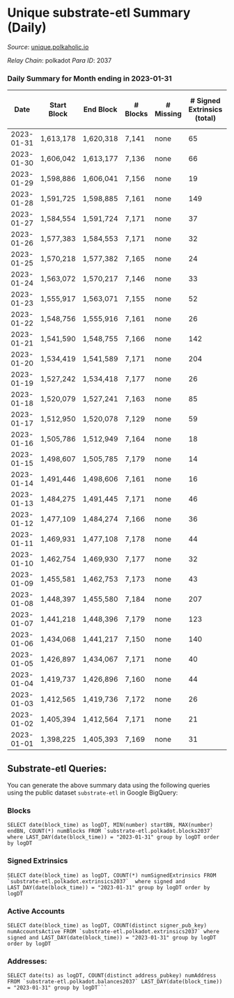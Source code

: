# Unique substrate-etl Summary (Daily)

_Source_: [unique.polkaholic.io](https://unique.polkaholic.io)

*Relay Chain*: polkadot
*Para ID*: 2037



### Daily Summary for Month ending in 2023-01-31


| Date | Start Block | End Block | # Blocks | # Missing | # Signed Extrinsics (total) | # Active Accounts | # Addresses with Balances | # Events | # Transfers | # XCM Transfers In | # XCM Transfers Out |
| ---- | ----------- | --------- | -------- | --------- | --------------------------- | ----------------- | ------------------------- | -------- | ----------- | ------------------ | ------------------- |
| 2023-01-31 | 1,613,178 | 1,620,318 | 7,141 | none  | 65 | 35 | 16,134 | 15,471 | 45  |   |   |
| 2023-01-30 | 1,606,042 | 1,613,177 | 7,136 | none  | 66 | 33 | 16,130 | 15,494 | 41  |   |   |
| 2023-01-29 | 1,598,886 | 1,606,041 | 7,156 | none  | 19 | 15 | 16,119 | 15,267 | 7  |   |   |
| 2023-01-28 | 1,591,725 | 1,598,885 | 7,161 | none  | 149 | 25 | 16,118 | 16,078 | 73  |   |   |
| 2023-01-27 | 1,584,554 | 1,591,724 | 7,171 | none  | 37 | 22 | 16,114 | 15,398 | 21  |   |   |
| 2023-01-26 | 1,577,383 | 1,584,553 | 7,171 | none  | 32 | 17 | 16,113 | 15,375 | 19  |   |   |
| 2023-01-25 | 1,570,218 | 1,577,382 | 7,165 | none  | 24 | 15 | 16,108 | 15,330 | 16  |   |   |
| 2023-01-24 | 1,563,072 | 1,570,217 | 7,146 | none  | 33 | 20 | 16,104 | 15,322 | 23  |   |   |
| 2023-01-23 | 1,555,917 | 1,563,071 | 7,155 | none  | 52 | 24 | 16,101 | 15,449 | 30  |   | 1  |
| 2023-01-22 | 1,548,756 | 1,555,916 | 7,161 | none  | 26 | 15 | 16,092 | 15,316 | 16  |   |   |
| 2023-01-21 | 1,541,590 | 1,548,755 | 7,166 | none  | 142 | 26 | 16,089 | 15,910 | 128  |   |   |
| 2023-01-20 | 1,534,419 | 1,541,589 | 7,171 | none  | 204 | 28 | 16,085 | 16,226 | 193  |   |   |
| 2023-01-19 | 1,527,242 | 1,534,418 | 7,177 | none  | 26 | 12 | 16,084 | 15,349 | 18  |   |   |
| 2023-01-18 | 1,520,079 | 1,527,241 | 7,163 | none  | 85 | 52 | 16,082 | 15,616 | 53  |   |   |
| 2023-01-17 | 1,512,950 | 1,520,078 | 7,129 | none  | 59 | 24 | 16,081 | 15,412 | 41  |   |   |
| 2023-01-16 | 1,505,786 | 1,512,949 | 7,164 | none  | 18 | 8 | 16,080 | 15,282 | 14  |   |   |
| 2023-01-15 | 1,498,607 | 1,505,785 | 7,179 | none  | 14 | 11 | 16,077 | 15,291 | 5  |   |   |
| 2023-01-14 | 1,491,446 | 1,498,606 | 7,161 | none  | 16 | 8 | 16,076 | 15,266 | 9  |   |   |
| 2023-01-13 | 1,484,275 | 1,491,445 | 7,171 | none  | 46 | 22 | 16,075 | 15,464 | 27  |   |   |
| 2023-01-12 | 1,477,109 | 1,484,274 | 7,166 | none  | 36 | 19 | 16,066 | 15,376 | 19  |   |   |
| 2023-01-11 | 1,469,931 | 1,477,108 | 7,178 | none  | 44 | 25 | 16,063 | 15,441 | 26  |   |   |
| 2023-01-10 | 1,462,754 | 1,469,930 | 7,177 | none  | 32 | 17 | 16,061 | 15,378 | 21  |   |   |
| 2023-01-09 | 1,455,581 | 1,462,753 | 7,173 | none  | 43 | 22 | 16,059 | 15,426 | 33  |   |   |
| 2023-01-08 | 1,448,397 | 1,455,580 | 7,184 | none  | 207 | 39 | 16,057 | 16,276 | 188  |   |   |
| 2023-01-07 | 1,441,218 | 1,448,396 | 7,179 | none  | 123 | 51 | 16,053 | 15,858 | 106  |   |   |
| 2023-01-06 | 1,434,068 | 1,441,217 | 7,150 | none  | 140 | 41 | 16,041 | 16,027 | 116  |   |   |
| 2023-01-05 | 1,426,897 | 1,434,067 | 7,171 | none  | 40 | 22 | 16,005 | 15,412 | 27  |   |   |
| 2023-01-04 | 1,419,737 | 1,426,896 | 7,160 | none  | 44 | 29 | 16,000 | 15,402 | 31  |   |   |
| 2023-01-03 | 1,412,565 | 1,419,736 | 7,172 | none  | 26 | 16 | 15,998 | 15,341 | 14  |   |   |
| 2023-01-02 | 1,405,394 | 1,412,564 | 7,171 | none  | 21 | 13 | 15,995 | 15,310 | 17  |   |   |
| 2023-01-01 | 1,398,225 | 1,405,393 | 7,169 | none  | 31 | 15 | 15,994 | 15,360 | 23  |   |   |

## Substrate-etl Queries:
You can generate the above summary data using the following queries using the public dataset `substrate-etl` in Google BigQuery:


### Blocks
```
SELECT date(block_time) as logDT, MIN(number) startBN, MAX(number) endBN, COUNT(*) numBlocks FROM `substrate-etl.polkadot.blocks2037`  where LAST_DAY(date(block_time)) = "2023-01-31" group by logDT order by logDT
```


### Signed Extrinsics
```
SELECT date(block_time) as logDT, COUNT(*) numSignedExtrinsics FROM `substrate-etl.polkadot.extrinsics2037`  where signed and LAST_DAY(date(block_time)) = "2023-01-31" group by logDT order by logDT
```


### Active Accounts
```
SELECT date(block_time) as logDT, COUNT(distinct signer_pub_key) numAccountsActive FROM `substrate-etl.polkadot.extrinsics2037` where signed and LAST_DAY(date(block_time)) = "2023-01-31" group by logDT order by logDT
```


### Addresses:
```
SELECT date(ts) as logDT, COUNT(distinct address_pubkey) numAddress FROM `substrate-etl.polkadot.balances2037` LAST_DAY(date(block_time)) = "2023-01-31" group by logDT```

